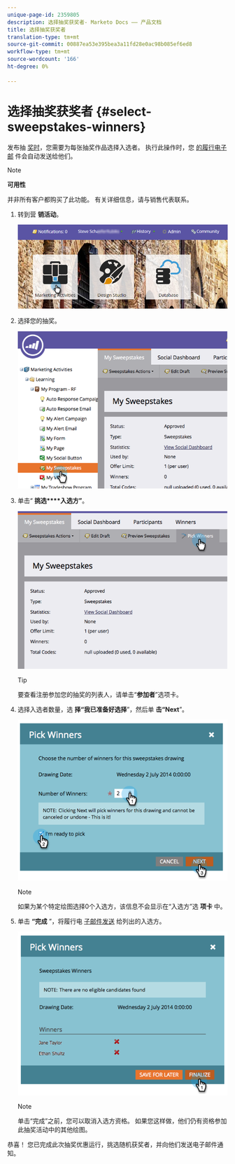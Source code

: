 ```yaml
---
unique-page-id: 2359805
description: 选择抽奖获奖者- Marketo Docs —— 产品文档
title: 选择抽奖获奖者
translation-type: tm+mt
source-git-commit: 00887ea53e395bea3a11fd28e0ac98b085ef6ed8
workflow-type: tm+mt
source-wordcount: '166'
ht-degree: 0%

---
```



# 选择抽奖获奖者 {#select-sweepstakes-winners}

发布抽 [奖时](publish-a-sweepstakes.md)，您需要为每张抽奖作品选择入选者。 执行此操作时，您 [的履行电子邮](../../../../product-docs/demand-generation/social/social-functions/use-emails-in-social-promotions.md) 件会自动发送给他们。

>[!NOTE]
>
>**可用性**
>
>并非所有客户都购买了此功能。 有关详细信息，请与销售代表联系。

1. 转到营 **销活动**。

   ![](assets/login-marketing-activities.png)

1. 选择您的抽奖。

   ![](assets/image2014-9-25-17-3a47-3a37.png)

1. 单击“ **挑选****入选方”**。

   ![](assets/image2014-9-25-17-3a47-3a49.png)

   >[!TIP]
   >
   >要查看注册参加您的抽奖的列表人，请单击“**参加者**”选项卡。

1. 选择入选者数量，选 **择“我已准备好选择**”，然后单 **击“Next**”。

   ![](assets/image2014-9-25-17-3a49-3a2.png)

   >[!NOTE]
   >
   >如果为某个特定绘图选择0个入选方，该信息不会显示在“入选方”选 **项卡** 中。

1. 单击 **“完成** ”，将履行电 [子邮件发送](https://community.marketo.com/MarketoArticle?id=kA050000000L8A6) 给列出的入选方。

   ![](assets/image2014-9-25-17-3a49-3a48.png)

   >[!NOTE]
   >
   >单击“完成”之前，您可以取消入选方资格。 如果您这样做，他们仍有资格参加此抽奖活动中的其他绘图。

恭喜！ 您已完成此次抽奖优惠运行，挑选随机获奖者，并向他们发送电子邮件通知。